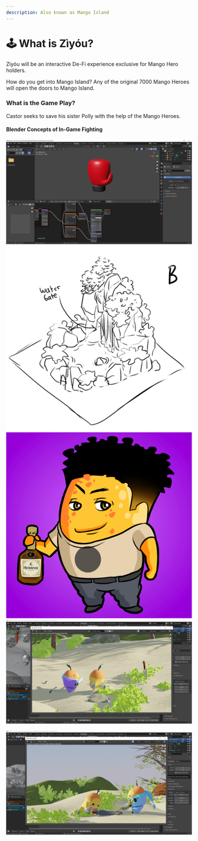 ```yaml
---
description: Also known as Mango Island
---
```


# 🕹 What is Zìyóu?

Zìyóu will be an interactive De-Fi experience exclusive for Mango Hero holders.&#x20;

How do you get into Mango Island? Any of the original 7000 Mango Heroes will open the doors to Mango Island.

### What is the Game Play?

Castor seeks to save his sister Polly with the help of the Mango Heroes.

#### Blender Concepts of In-Game Fighting

![](<../.gitbook/assets/image (13).png>)![](<../.gitbook/assets/image (12).png>)![](<../.gitbook/assets/image (17).png>)![](<../.gitbook/assets/image (16).png>)

![](<../.gitbook/assets/image (14).png>)
